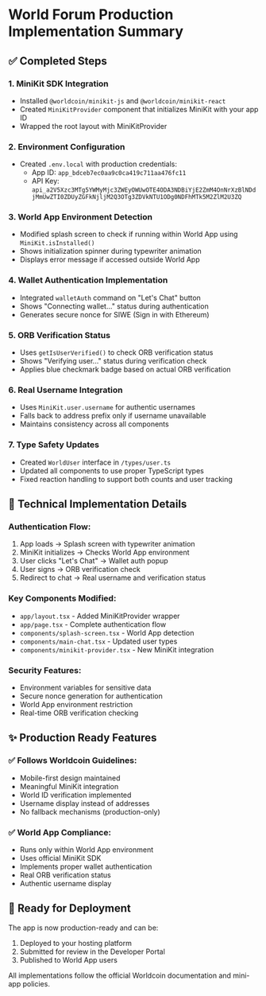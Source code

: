 # World Forum Production Implementation Summary

## ✅ Completed Steps

### 1. MiniKit SDK Integration
- Installed `@worldcoin/minikit-js` and `@worldcoin/minikit-react`
- Created `MiniKitProvider` component that initializes MiniKit with your app ID
- Wrapped the root layout with MiniKitProvider

### 2. Environment Configuration
- Created `.env.local` with production credentials:
  - App ID: `app_bdceb7ec0aa9c0ca419c711aa476fc11`
  - API Key: `api_a2V5Xzc3MTg5YWMyMjc3ZWEyOWUwOTE4ODA3NDBiYjE2ZmM4OnNrXzBlNDdjMmUwZTI0ZDUyZGFkNjljM2Q3OTg3ZDVkNTU1ODg0NDFhMTk5M2ZlM2U3ZQ`

### 3. World App Environment Detection
- Modified splash screen to check if running within World App using `MiniKit.isInstalled()`
- Shows initialization spinner during typewriter animation
- Displays error message if accessed outside World App

### 4. Wallet Authentication Implementation
- Integrated `walletAuth` command on "Let's Chat" button
- Shows "Connecting wallet..." status during authentication
- Generates secure nonce for SIWE (Sign in with Ethereum)

### 5. ORB Verification Status
- Uses `getIsUserVerified()` to check ORB verification status
- Shows "Verifying user..." status during verification check
- Applies blue checkmark badge based on actual ORB verification

### 6. Real Username Integration
- Uses `MiniKit.user.username` for authentic usernames
- Falls back to address prefix only if username unavailable
- Maintains consistency across all components

### 7. Type Safety Updates
- Created `WorldUser` interface in `/types/user.ts`
- Updated all components to use proper TypeScript types
- Fixed reaction handling to support both counts and user tracking

## 🔧 Technical Implementation Details

### Authentication Flow:
1. App loads → Splash screen with typewriter animation
2. MiniKit initializes → Checks World App environment
3. User clicks "Let's Chat" → Wallet auth popup
4. User signs → ORB verification check
5. Redirect to chat → Real username and verification status

### Key Components Modified:
- `app/layout.tsx` - Added MiniKitProvider wrapper
- `app/page.tsx` - Complete authentication flow
- `components/splash-screen.tsx` - World App detection
- `components/main-chat.tsx` - Updated user types
- `components/minikit-provider.tsx` - New MiniKit integration

### Security Features:
- Environment variables for sensitive data
- Secure nonce generation for authentication
- World App environment restriction
- Real-time ORB verification checking

## ✨ Production Ready Features

### ✅ Follows Worldcoin Guidelines:
- Mobile-first design maintained
- Meaningful MiniKit integration
- World ID verification implemented
- Username display instead of addresses
- No fallback mechanisms (production-only)

### ✅ World App Compliance:
- Runs only within World App environment
- Uses official MiniKit SDK
- Implements proper wallet authentication
- Real ORB verification status
- Authentic username display

## 🚀 Ready for Deployment

The app is now production-ready and can be:
1. Deployed to your hosting platform
2. Submitted for review in the Developer Portal
3. Published to World App users

All implementations follow the official Worldcoin documentation and mini-app policies.
